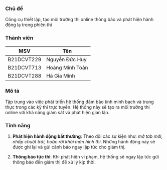 
### Chủ đề
Công cụ thiết lập, tạo môi trường thi online thông báo và phát hiện hành động lạ trong phiên thi

### Thành viên
| MSV | Tên |
|---|---|
| B21DCVT229  | Nguyễn Đức Huy  |
| B21DCVT713  | Hoàng Minh Toàn |
| B21DCVT288  | Hà Gia Minh  |

### Mô tả
Tập trung vào việc phát triển hệ thống đảm bảo tính minh bạch và trung thực trong các kỳ thi trực tuyến. Hệ thống này sẽ tạo ra môi trường thi online với khả năng giám sát và phát hiện gian lận.

### Tính năng
1. **Phát hiện hành động bất thường**: Theo dõi các sự kiện như: *mở tab mới, nhấp chuột trái, hoặc rời khỏi màn hình thi*. Những hành động này sẽ được ghi lại và gửi cảnh báo ngay lập tức cho giám thị.

2. **Thông báo tức thì**: Khi phát hiện vi phạm, hệ thống sẽ ngay lập tức gửi thông báo đến giám thị để xử lý kịp thời.
